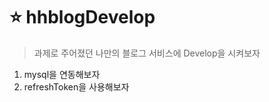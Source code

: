 # ⭐ hhblogDevelop
> 과제로 주어졌던 나만의 블로그 서비스에 Develop을 시켜보자

<ol>
<li>mysql을 연동해보자</li>
<li>refreshToken을 사용해보자</li>

</ol>

